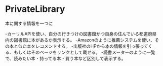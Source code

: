 # PrivateLibrary
本に関する情報を一つに

-カーリルAPIを使い、自分の行きつけの図書館かつ自身の住んでいる都道府県内の図書館に本があるか表示する。
-Amazonのように推薦システムを使い、その本と似た本をレコメンドする。
-出版社のHPから本の情報を引っ張ってくる、もしくはそのページをリンクとして載せる。
-読書メーターのように一覧で、読みたい本・持ってる本・買う本など区別して表示する。

